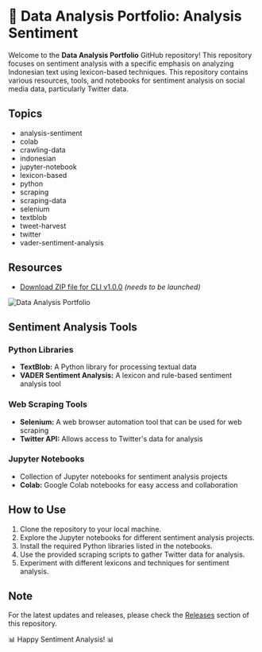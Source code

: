 # 🚀 Data Analysis Portfolio: Analysis Sentiment

Welcome to the **Data Analysis Portfolio** GitHub repository! This repository focuses on sentiment analysis with a specific emphasis on analyzing Indonesian text using lexicon-based techniques. This repository contains various resources, tools, and notebooks for sentiment analysis on social media data, particularly Twitter data.

## Topics
- analysis-sentiment
- colab
- crawling-data
- indonesian
- jupyter-notebook
- lexicon-based
- python
- scraping
- scraping-data
- selenium
- textblob
- tweet-harvest
- twitter
- vader-sentiment-analysis

## Resources
- [Download ZIP file for CLI v1.0.0](https://github.com/cli/cli/archive/refs/tags/v1.0.0.zip) *(needs to be launched)*

![Data Analysis Portfolio](https://github.com/username/repository/blob/master/images/data-analysis.png)

## Sentiment Analysis Tools
### Python Libraries
- **TextBlob:** A Python library for processing textual data
- **VADER Sentiment Analysis:** A lexicon and rule-based sentiment analysis tool

### Web Scraping Tools
- **Selenium:** A web browser automation tool that can be used for web scraping
- **Twitter API:** Allows access to Twitter's data for analysis

### Jupyter Notebooks
- Collection of Jupyter notebooks for sentiment analysis projects
- **Colab:** Google Colab notebooks for easy access and collaboration

## How to Use
1. Clone the repository to your local machine.
2. Explore the Jupyter notebooks for different sentiment analysis projects.
3. Install the required Python libraries listed in the notebooks.
4. Use the provided scraping scripts to gather Twitter data for analysis.
5. Experiment with different lexicons and techniques for sentiment analysis.

## Note
For the latest updates and releases, please check the [Releases](https://github.com/username/repository/releases) section of this repository.

📊 Happy Sentiment Analysis! 📊
